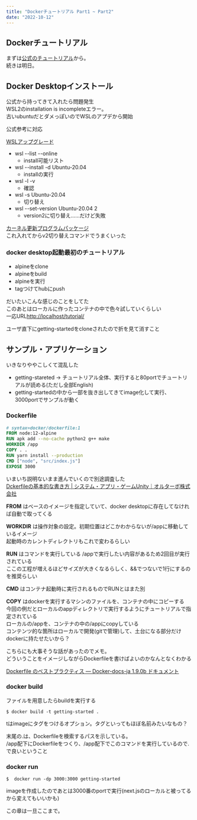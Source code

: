 ```yaml
---
title: "Dockerチュートリアル Part1 ~ Part2"
date: "2022-10-12"
---
```


## Dockerチュートリアル

まずは[公式のチュートリアル](https://docs.docker.jp/get-started/overview.html)から。  
続きは明日。

## Docker Desktopインストール

公式から持ってきて入れたら問題発生  
WSL2のinstallation is incompleteエラー。  
古いubuntuだとダメっぽいのでWSLのアプデから開始

公式参考に対応  

[WSLアップグレード](https://learn.microsoft.com/ja-jp/windows/wsl/install#step-2---update-to-wsl-2)

- wsl --list --online
  - install可能リスト
- wsl --install -d Ubuntu-20.04
  - installの実行
- wsl -l -v
  - 確認
- wsl -s Ubuntu-20.04
  - 切り替え
- wsl --set-version Ubuntu-20.04 2
  - version2に切り替え……だけど失敗

[カーネル更新プログラムパッケージ](https://learn.microsoft.com/ja-jp/windows/wsl/install-manual#step-4---download-the-linux-kernel-update-package)  
これ入れてからv2切り替えコマンドでうまくいった

### docker desktop起動最初のチュートリアル

- alpineをclone
- alpineをbuild
- alpineを実行
- tagつけてhubにpush

だいたいこんな感じのことをしてた  
このあとはローカルに作ったコンテナの中で色々試していくらしい  
一応URL[http://localhost/tutorial/](http://localhost/tutorial/)

ユーザ直下にgetting-startedをcloneされたので折を見て消すこと

## サンプル・アプリケーション

いきなりややこしくて混乱した

- getting-stareted → チュートリアル全体、実行すると80portでチュートリアルが読める(ただし全部English)
- getting-startedの中から一部を抜き出してきてimage化して実行、3000portでサンプルが動く

### Dockerfile

```Dockerfile
# syntax=docker/dockerfile:1
FROM node:12-alpine
RUN apk add --no-cache python2 g++ make
WORKDIR /app
COPY . .
RUN yarn install --production
CMD ["node", "src/index.js"]
EXPOSE 3000
```

いまいち説明ないまま進んでいくので別途調査した  
[Dckerfileの基本的な書き方 | システム・アプリ・ゲームUnity｜オルターボ株式会社](https://alterbo.jp/blog/ryu2-2106/)

**FROM** はベースのイメージを指定していて、docker desktopに存在してなければ自動で取ってくる

**WORKDIR** は操作対象の設定。初期位置はどこかわからないが/appに移動しているイメージ  
起動時のカレントディレクトリもこれで変わるらしい

**RUN** はコマンドを実行している /appで実行したい内容があるため2回目が実行されている  
ここの工程が増えるほどサイズが大きくなるらしく、&&でつないで1行にするのを推奨らしい

**CMD** はコンテナ起動時に実行されるものでRUNとはまた別

**COPY** はdockerを実行するマシンのファイルを、コンテナの中にコピーする  
今回の例だとローカルのappディレクトリで実行するようにチュートリアルで指定されている  
ローカルの/appを、コンテナの中の/appにcopyしている  
コンテンツ的な箇所はローカルで開発(gitで管理)して、土台になる部分だけdockerに持たせたいから？

こちらにも大事そうな話があったのでメモ。  
どういうことをイメージしながらDockerfileを書けばよいのかなんとなくわかる

[Dockerfile のベストプラクティス — Docker-docs-ja 1.9.0b ドキュメント](https://docs.docker.jp/engine/articles/dockerfile_best-practice.html)

### docker build

ファイルを用意したらbuildを実行する

`` $ docker build -t getting-started . ``

tはimageにタグをつけるオプション。タグといってもほぼ名前みたいなもの？

末尾の.は、Dockerfileを検索するパスを示している。  
/app配下にDockerfileをつくり、/app配下でこのコマンドを実行しているので.で良いということ

### docker run

``$  docker run -dp 3000:3000 getting-started ``

imageを作成したのであとは3000番のportで実行(next.jsのローカルと被ってるから変えてもいいかも)

この章は一旦ここまで。
